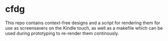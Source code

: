 cfdg
====

This repo contains context-free designs and a script for rendering
them for use as screensavers on the Kindle touch, as well as a
makefile which can be used during prototyping to re-render them
continously.